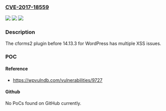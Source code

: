 ### [CVE-2017-18559](https://cve.mitre.org/cgi-bin/cvename.cgi?name=CVE-2017-18559)
![](https://img.shields.io/static/v1?label=Product&message=n%2Fa&color=blue)
![](https://img.shields.io/static/v1?label=Version&message=n%2Fa&color=blue)
![](https://img.shields.io/static/v1?label=Vulnerability&message=n%2Fa&color=brighgreen)

### Description

The cforms2 plugin before 14.13.3 for WordPress has multiple XSS issues.

### POC

#### Reference
- https://wpvulndb.com/vulnerabilities/9727

#### Github
No PoCs found on GitHub currently.

